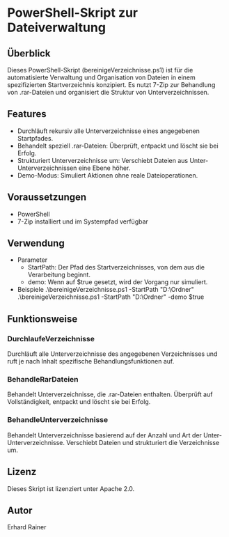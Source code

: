 # PowerShell-Skript zur Dateiverwaltung
## Überblick
Dieses PowerShell-Skript (bereinigeVerzeichnisse.ps1) ist für die automatisierte Verwaltung und Organisation von Dateien in einem spezifizierten Startverzeichnis konzipiert. Es nutzt 7-Zip zur Behandlung von .rar-Dateien und organisiert die Struktur von Unterverzeichnissen.

## Features
* Durchläuft rekursiv alle Unterverzeichnisse eines angegebenen Startpfades.
* Behandelt speziell .rar-Dateien: Überprüft, entpackt und löscht sie bei Erfolg.
* Strukturiert Unterverzeichnisse um: Verschiebt Dateien aus Unter-Unterverzeichnissen eine Ebene höher.
* Demo-Modus: Simuliert Aktionen ohne reale Dateioperationen.
## Voraussetzungen
* PowerShell
* 7-Zip installiert und im Systempfad verfügbar
## Verwendung
* Parameter
  * StartPath: Der Pfad des Startverzeichnisses, von dem aus die Verarbeitung beginnt.
  * demo: Wenn auf $true gesetzt, wird der Vorgang nur simuliert.
* Beispiele
.\bereinigeVerzeichnisse.ps1 -StartPath "D:\Ordner"
.\bereinigeVerzeichnisse.ps1 -StartPath "D:\Ordner" -demo $true

## Funktionsweise
### DurchlaufeVerzeichnisse
Durchläuft alle Unterverzeichnisse des angegebenen Verzeichnisses und ruft je nach Inhalt spezifische Behandlungsfunktionen auf.
### BehandleRarDateien
Behandelt Unterverzeichnisse, die .rar-Dateien enthalten. Überprüft auf Vollständigkeit, entpackt und löscht sie bei Erfolg.
### BehandleUnterverzeichnisse
Behandelt Unterverzeichnisse basierend auf der Anzahl und Art der Unter-Unterverzeichnisse. Verschiebt Dateien und strukturiert die Verzeichnisse um.

## Lizenz
Dieses Skript ist lizenziert unter Apache 2.0.

## Autor
Erhard Rainer
